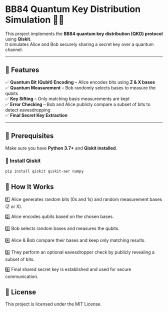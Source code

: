 # **BB84 Quantum Key Distribution Simulation** 🔑💡  

This project implements the **BB84 quantum key distribution (QKD) protocol** using **Qiskit**.  
It simulates Alice and Bob securely sharing a secret key over a quantum channel.  

---

## **🚀 Features**  
✅ **Quantum Bit (Qubit) Encoding** – Alice encodes bits using **Z & X bases**  
✅ **Quantum Measurement** – Bob randomly selects bases to measure the qubits  
✅ **Key Sifting** – Only matching basis measurements are kept  
✅ **Error Checking** – Bob and Alice publicly compare a subset of bits to detect eavesdropping  
✅ **Final Secret Key Extraction**  

---

## **📌 Prerequisites**  
Make sure you have **Python 3.7+** and **Qiskit installed**.  

### **🔹 Install Qiskit**  
```bash
pip install qiskit qiskit-aer numpy
```

## 📜 How It Works

1️⃣ Alice generates random bits (0s and 1s) and random measurement bases (Z or X).

2️⃣ Alice encodes qubits based on the chosen bases.

3️⃣ Bob selects random bases and measures the qubits.

4️⃣ Alice & Bob compare their bases and keep only matching results.

5️⃣ They perform an optional eavesdropper check by publicly revealing a subset of bits.

6️⃣ Final shared secret key is established and used for secure communication.

## 📜 License
This project is licensed under the MIT License.


